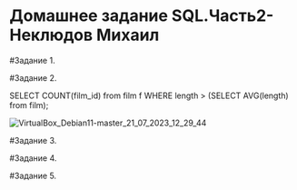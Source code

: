 # Домашнее задание SQL.Часть2-Неклюдов Михаил


#Задание 1.


#Задание 2.

SELECT COUNT(film_id) 
from film f
WHERE length > (SELECT AVG(length) from film);

![VirtualBox_Debian11-master_21_07_2023_12_29_44](https://github.com/MikhailNeklyudov/hw_11-01/assets/130427747/90002d0e-aaea-471a-81f1-3c183ac4766d)


#Задание 3.



#Задание 4.


 
#Задание 5.

